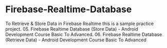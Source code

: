 # Firebase-Realtime-Database
To Retrieve &amp; Store Data in Firebase Realtime this is a sample practice project. 05. Firebase Realtime Database (Store Data) - Android Development Course Basic To Advanced. 06. Firebase Realtime Database (Retrieve Data) - Android Development Course Basic To Advanced

